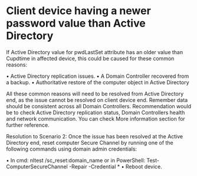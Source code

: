 # Client device having a newer password value than Active Directory

If Active Directory value for pwdLastSet attribute has an older value than Cupdtime in affected device, this could be caused for these common reasons:
 
•	Active Directory replication issues.
•	A Domain Controller recovered from a backup.
•	Authoritative restore of the computer object in Active Directory
 
All these common reasons will need to be resolved from Active Directory end, as the issue cannot be resolved on client device end. Remember data should be consistent across all Domain Controllers. Recommendation would be to check Active Directory replication status, Domain Controllers health and network communication. You can check More information section for further reference.
 
Resolution to Scenario 2:
Once the issue has been resolved at the Active Directory end, reset computer Secure Channel by running one of the following commands using domain admin credentials:
 
•	In cmd: nltest /sc_reset:domain_name or in PowerShell: Test-ComputerSecureChannel -Repair -Credential *
•	Reboot device.
